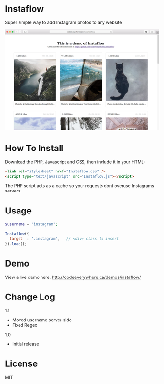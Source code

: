 # Instaflow
Super simple way to add Instagram photos to any website

![example](instaflow.png)

# How To Install
Download the PHP, Javascript and CSS, then include it in your HTML:
```html
<link rel="stylesheet" href="Instaflow.css" />
<script type="text/javascript" src="Instaflow.js"></script>
```
The PHP script acts as a cache so your requests dont overuse Instagrams servers.

# Usage
```php
$username = "instagram";
```

```js
Instaflow({
  target  : '.instagram',   // <div> class to insert
}).load();
```

# Demo
View a live demo here: http://codeeverywhere.ca/demos/instaflow/

# Change Log
1.1
- Moved username server-side
- Fixed Regex

1.0
- Initial release

# License
MIT
